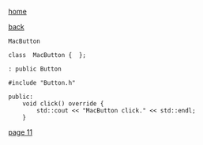 [home](./page01.md)

[back](./page09.md)

```
MacButton
```

```
class  MacButton {  };
```

```
: public Button
```

```
#include "Button.h"
```


```
public:
    void click() override {
        std::cout << "MacButton click." << std::endl;
    }
```

[page 11](./page11.md)
